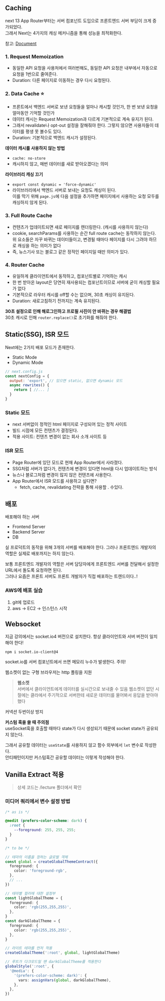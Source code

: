 ## Caching

next 13 App Router부터는 서버 컴포넌트 도입으로 프론트엔드 서버 부담이 크게 증가되었다.  
그래서 Next는 4가지의 캐싱 메커니즘을 통해 성능을 최적화한다.

참고: [Document](https://nextjs.org/docs/app/building-your-application/caching#full-route-cache)

### 1. Request Memoization

- 동일한 API 요청을 사용처에서 여러번해도, 동일한 API 요청은 내부에서 자동으로 요청을 1번으로 줄여준다.
- Duration: 다른 페이지로 이동하는 경우 다시 요청된다.

### 2. Data Cache ⭐️

- 프론트에서 백엔드 서버로 보낸 요청들을 얼마나 캐시할 것인가, 한 번 보낸 요청을 얼마동안 기억할 것인가
- 데이터 캐시는 Request Memoization과 다르게 기본적으로 계속 유지가 된다.
- 그래서 revalidate나 opt-out 설정을 잘해줘야 한다. 그렇지 않으면 사용자들이 데이터를 평생 못 볼수도 있다.
- Duration: 기본적으로 백엔드 캐시가 설정된다.

**데이터 캐시를 사용하지 않는 방법**

- `cache: no-store`
- 캐시하지 않고, 매번 데이터를 새로 받아오겠다는 의미

**라이브러리 캐싱 끄기**

- `export const dynamic = 'force-dynamic'`
- 라이브러리에서 백엔드 서버로 보내는 요청도 캐싱이 된다.  
  이를 막기 위해 `page.js`에 다음 설정을 추가하면 페이지에서 사용하는 요청 모두를 캐싱하지 않게 된다.

### 3. Full Route Cache

- 컨텐츠가 업데이트되면 새로 페이지를 렌더링한다. (캐시를 사용하지 않는다)
- cookie, searchParams를 사용하는 순간 full route cache는 동작하지 않는다.
  위 요소들은 자꾸 바뀌는 데이터들이고, 변경될 때마다 페이지를 다시 그려야 하므로 캐싱을 하는 의미가 없다
- 즉, 뉴스기사 또는 블로그 같은 정적인 페이지일 때만 의미가 있다.

### 4. Router Cache

- 유일하게 클라이언트에서 동작하고, 컴포넌트별로 기억하는 캐시
- 한 번 받아온 layout은 당연히 재사용되는 컴포넌트이므로 서버에 굳이 캐싱할 필요가 없다
- 기본적으로 라우터 캐시를 off할 수는 없으며, 30초 캐싱이 유지된다.
- Duration: 새로고침하기 전까지는 계속 유지된다.

**30초 설정으로 인해 해로그인하고 프로필 사진이 안 바뀌는 경우 해결법**  
30초 캐시로 인해 `router.replace()`로 초기화를 해줘야 한다.

## Static(SSG), ISR 모드

Next에는 2가지 배포 모드가 존재한다.

- Static Mode
- Dynamic Mode

```js
// next.config.js
const nextConfig = {
  output: 'export', // 있으면 static, 없으면 dynamic 모드
  async rewrites() {
    return [ //... ]
  }
}
```

### Static 모드

- next 서버없이 정적인 html 페이지로 구성되어 있는 정적 사이트
- 빌드 시점에 모든 컨텐츠가 결정된다.
- 적용 사이트: 컨텐츠 변경이 없는 회사 소개 사이트 등

### ISR 모드

- Page Router에 있던 모드로 현재 App Router에서 사라졌다.
- SSG처럼 서버가 없다가, 컨텐츠에 변경이 있다면 html을 다시 업데이트하는 방식
- 뉴스나 블로그처럼 변경이 많지 않은 컨텐츠에 사용한다.
- App Router에서 ISR 모드를 사용하고 싶다면?
  - fetch, cache, revalidating 전략을 통해 사용할 . 수있다.

## 배포

배포해야 하는 서버

- Frontend Server
- Backend Server
- DB

실 프로덕트의 동작을 위해 3개의 서버를 배포해야 한다. 그러나 프론트엔드 개발자의 역할은 실제로 배포까지는 하지 않는다.

보통 프론트엔드 개발자의 역할은 서버 담당자에게 프론트엔드 서버를 전달해서 설정한 URL에서 돌도록 요청하면 된다.  
그러나 요즘은 프론트 서버도 프론트 개발자가 직접 배포하는 트렌드이다..!

### AWS에 배포 실습

1. git에 업로드
2. aws -> EC2 -> 인스턴스 시작

## Websocket

지금 강의에서는 socket.io4 버전으로 설치한다.
항상 클라이언트와 서버 버전이 일치해야 한다!

```
npm i socket.io-client@4
```

socket.io를 서버 컴포넌트에서 쓰면 메모리 누수가 발생한다. 주의!

웹소켓이 없는 구형 브라우저는 http 폴링을 지원

> **웹소켓**  
> 서버에서 클라이언트에게 데이터를 실시간으로 보내줄 수 있음
> 웹소켓이 없던 시절에는 클라에서 주기적으로 서버한테 새로운 데이터를 물어봐서 응답을 받아야 했다

커넥션 두번이상 방지

**커스텀 훅을 쓸 때 주의점**  
useSocket훅을 호출할 때마다 state가 다시 생성되기 때문에 socket state가 공유되지 않는다.

그래서 공유할 데이터는 `useState`를 사용하지 않고 함수 외부에서 `let` 변수로 작성한다.  
안티패턴이지만 커스텀훅간 공유할 데이터는 이렇게 작성해야 한다.

## Vanilla Extract 적용

> 상세 코드는 /lecture 폴더에서 확인

### 미디어 쿼리에서 변수 설정 방법

```css
/* as is */

@medit (prefers-color-scheme: dark) {
  :root {
    --foreground: 255, 255, 255;
  }
}
```

```ts
/* to be */

// 테마의 이름을 정하는 글로벌 객체
const global = createGlobalThemeContract({
  foreground: {
    color: 'foreground-rgb',
  },
  // ...
})

// 테마별 컬러에 대한 설정부
const lightGlobalTheme = {
  foreground: {
    color: 'rgb(255,255,255)',
  },
}
const darkGlobalTheme = {
  foreground: {
    color: 'rgb(255,255,255)',
  },
}

// 라이트 테마를 먼저 적용
createGlobalTheme(':root', global, lightGlobalTheme)

// 루트가 다크모드일 땐 darkGlobalTheme를 적용한다
globalStyle(':root', {
  '@media': {
    '(prefers-color-scheme: dark)': {
      vars: assignVars(global, darkGlobalTheme),
    },
  },
})
```
